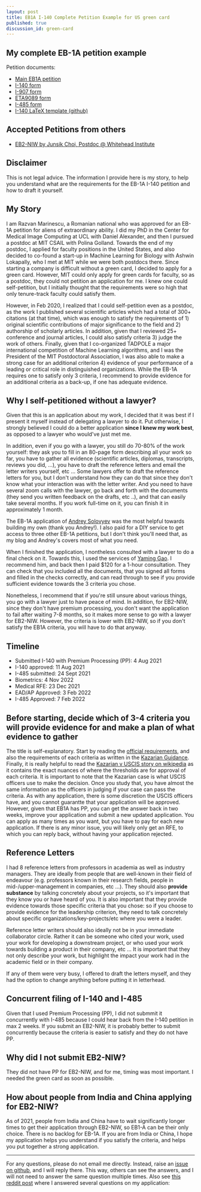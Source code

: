 ```yaml
---
layout: post
title: EB1A I-140 Complete Petition Example for US green card
published: true
discussion_id: green-card
---
```



## My complete EB-1A petition example 

Petition documents:
* [Main EB1A petition](../assets/main.pdf)
* [I-140 form](../assets/i140.pdf)
* [I-907 form](../assets/i907.pdf)
* [ETA9089 form](../assets/ETA9089.pdf)
* [I-485 form](../assets/i485.pdf)
* [I-140 LaTeX template (github)](https://github.com/razvanmarinescu/EB1A)

## Accepted Petitions from others

* [EB2-NIW by Junsik Choi, Postdoc @ Whitehead Institute](https://hoosidin.blogspot.com/2024/08/eb2-niw-example.html)


## Disclaimer

This is not legal advice. The information I provide here is my story, to help you understand what are the requirements for the EB-1A I-140 petition and how to draft it yourself. 

## My Story 

I am Razvan Marinescu, a Romanian national who was approved for an EB-1A petition for aliens of extraordinary ability. I did my PhD in the Center for Medical Image Computing at UCL with Daniel Alexander, and then I pursued a postdoc at MIT CSAIL with Polina Golland. Towards the end of my postdoc, I applied for faculty positions in the United States, and also decided to co-found a start-up in Machine Learning for Biology with Ashwin Lokapally, who I met at MIT while we were both postdocs there. Since starting a company is difficult without a green card, I decided to apply for a green card. However, MIT could only apply for green cards for faculty, so as a postdoc, they could not petition an application for me. I knew one could self-petition, but I initially thought that the requirements were so high that only tenure-track faculty could satisfy them.


However, in Feb 2020, I realized that I could self-petition even as a postdoc, as the work I published several scientific articles which had a total of 300+ citations (at that time), which was enough to satisfy the requirements of 1) original scientific contributions of major significance to the field and 2) authorship of scholarly articles. In addition, given that I reviewed 25+ conference and journal articles, I could also satisfy criteria 3) judge the work of others. Finally, given that I co-organized TADPOLE a major international competition of Machine Learning algorithms, and  I was the President of the MIT Postdoctoral Association, I was also able to make a strong case for an additional criterion 4) evidence of your performance of a leading or critical role in distinguished organizations. While the EB-1A requires one to satisfy only 3 criteria, I recommend to provide evidence for an additional criteria as a back-up, if one has adequate evidence. 

## Why I self-petitioned without a lawyer?

Given that this is an application about my work, I decided that it was best if I present it myself instead of delegating a lawyer to do it. Put otherwise, I strongly believed I could do a better application **since I knew my work best**, as opposed to a lawyer who would've just met me. 

In addition, even if you go with a lawyer, you still do 70-80% of the work yourself: they ask you to fill in an 80-page form describing all your work so far, you have to gather all evidence (scientific articles, diplomas, transcripts, reviews you did, ...), you have to draft the reference letters and email the letter writers yourself, etc ... Some lawyers offer to  draft the reference letters for you, but I don't understand how they can do that since they don't know what your interaction was with the letter writer.  And you need to have several zoom calls with the lawyer, go back and forth with the documents (they send you written feedback on the drafts, etc ..), and that can easily take several months. If you work full-time on it, you can finish it in approximately 1 month. 

The EB-1A application of [Andrey Solovyev](https://andreychemist.github.io/) was the most helpful towards building my own (thank you  Andrey!). I also paid for a DIY service to get access to three other EB-1A petitions, but I don't think you'll need that, as my blog and Andrey's covers most of what you need. 

When I finished the application, I nontheless consulted with a lawyer to do a final check on it. Towards this, I used the services of [Yaming Gao](http://www.lawyergao.com/englishversion.html). I recommend him, and back then I paid $120 for a 1-hour consultation. They can check that you included all the documents, that you signed all forms and filled in the checks correctly,  and can read through to see if you provide sufficient evidence towards the 3 criteria you chose.

Nonetheless, I recommend that if you're still unsure about various things, you go with a lawyer just to have peace of mind. In addition, for EB2-NIW, since they don't have premium processing, you don't want the application to fail after waiting 7-8 months, so it makes more sense to go with a lawyer for EB2-NIW. However, the criteria is lower with EB2-NIW, so if you don't satisfy the EB1A criteria, you will have to do that anyway. 

## Timeline

* Submitted I-140 with Premium Processing (PP): 4 Aug 2021
* I-140 approved: 11 Aug 2021
* I-485 submitted: 24 Sept 2021
* Biometrics: 4 Nov 2022 
* Medical RFE: 23 Dec 2021
* EAD/AP Approved: 3 Feb 2022
* I-485 Approved: 7 Feb 2022


## Before starting, decide which of 3-4 criteria you will provide evidence for and make a plan of what evidence to gather 

The title is self-explanatory. Start by reading the [official requirements](https://www.uscis.gov/working-in-the-united-states/permanent-workers/employment-based-immigration-first-preference-eb-1), and also the requirements of each criteria as written in the [Kazarian Guidance](https://www.uscis.gov/sites/default/files/document/legal-docs/Kazarian%20Guidance%20AD10-41.pdf). Finally, it is really helpful to read the [Kazarian v USCIS story on wikipedia](https://en.wikipedia.org/wiki/Kazarian_v._USCIS) as it contains the exact nuances of where the thresholds are for approval of each criteria. It is important to note that the Kazarian case is what USCIS officers use to make the decision. Once you study that, you have almost the same information as the officers in judging if your case can pass the criteria. As with any application, there is some discretion the USCIS officers have, and you cannot guarantte that your application will be approved. However, given that EB1A has PP, you can get the answer back in two weeks, improve your application and submit a new updated application. You can apply as many times as you want, but you have to pay for each new application. If there is any minor issue, you will likely only get an RFE, to which you can reply back, without having your application rejected. 


## Reference Letters

I had 8 reference letters from professors in academia as well as industry managers. They are ideally from people that are well-known in their field of endeavour (e.g. professors known in their research fields, people in mid-/upper-management in companies, etc ...). They should also **provide substance** by talking concretely about your projects, so it's important that they know you or have heard of you. It is also important that they provide evidence towards those specific criteria that you chose: so if you choose to provide evidence for the leadership criterion, they need to talk concretely about specific organizations/key-projects/etc where you were a leader.  

Reference letter writers should also ideally not be in your immediate collaborator circle. Rather it can be someone who cited your work, used your work for developing a downstream project, or who used your work towards building a product in their company, etc ... It is important that they not only describe your work, but highlight the impact your work had in the academic field or in their company.

If any of them were very busy, I offered to draft the letters myself, and they had the option to change anything before putting it in letterhead. 

## Concurrent filing of I-140 and I-485

Given that I used Premium Processing (PP), I did not submmit it concurrently with I-485 because I could hear back from the I-140 petition in max 2 weeks. If you submit an EB2-NIW, it is probably better to submit concurrently because the criteria is easier to satisfy and they do not have PP.

## Why did I not submit EB2-NIW?

They did not have PP for EB2-NIW, and for me, timing was most important. I needed the green card as soon as possible.

## How about people from India and China applying for EB2-NIW?

As of 2021, people from India and China have to wait significantly longer times to get their application through EB2-NIW, so EB1-A can be their only choice. There is no backlog for EB-1A. If you are from India or China, I hope my application helps you understand if you satisfy the criteria, and helps you put together a strong application.


------------------------------------

For any questions, please do not email me directly. Instead, raise an [issue on github](https://github.com/razvanmarinescu/EB1A/issues), and I will reply there. This way, others can see the answers, and I will not need to answer the same question multiple times. Also see [this reddit post](https://www.reddit.com/r/USCIS/comments/tehtqz/eb1a_gc_received_im_freely_sharing_my_i140/) where I answered several questions on my application: 
